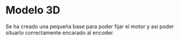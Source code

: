# Modelo 3D

Se ha creado una pequeña base para poder fijar el motor y así poder situarlo correctamente encarado al encoder.
